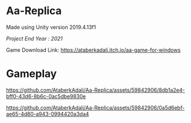 # Aa-Replica
Made using Unity version 2019.4.13f1

*Project End Year : 2021*
 
Game Download Link: https://ataberkadali.itch.io/aa-game-for-windows
# Gameplay




https://github.com/AtaberkAdali/Aa-Replica/assets/59842906/8db1a2e4-bff0-43d6-8b6c-0ac5dbe9830e



https://github.com/AtaberkAdali/Aa-Replica/assets/59842906/0a5d6ebf-ae65-4d80-a943-0994420a3da4

